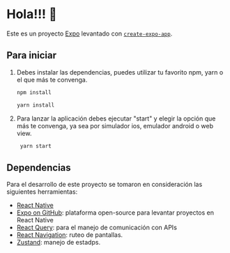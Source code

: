 # Hola!!!  👋

Este es un proyecto [Expo](https://expo.dev) levantado con  [`create-expo-app`](https://www.npmjs.com/package/create-expo-app).

## Para iniciar
1. Debes instalar las dependencias, puedes utilizar tu favorito npm, yarn o el que más te convenga. 

   ```bash
   npm install
   ```

   ```bash
   yarn install
   ```

2. Para lanzar la aplicación debes ejecutar "start" y elegir la opción que más te convenga, ya sea por simulador ios, emulador android o web view.

   ```bash
    yarn start
   ```

## Dependencias

Para el desarrollo de este proyecto se tomaron en consideración las siguientes herramientas: 

- [React Native](https://reactnative.dev/)
- [Expo on GitHub](https://github.com/expo/expo): plataforma open-source para levantar proyectos en React Native
- [React Query](https://tanstack.com/query/v3/): para el manejo de comunicación con APIs
- [React Navigation](https://reactnavigation.org/docs/hello-react-navigation/): ruteo de pantallas.
- [Zustand](https://zustand-demo.pmnd.rs/): manejo de estadps.